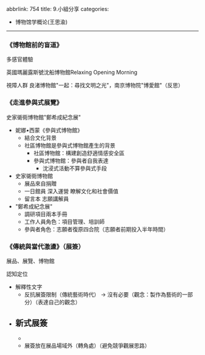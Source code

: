 abbrlink: 754
title: 9.小組分享
categories:
  - 博物馆学概论(王思渝)
---
### 《博物館前的盲道》

多感官體驗

英國瑪麗露斯號沈船博物館Relaxing Opening Morning

視障人群 良渚博物館"一起：尋找文明之光"，南京博物院"博愛館"（反思）

### 《走進參與式展覽》

史家衚衕博物館"鄭希成紀念展"

- 妮娜•西蒙《參與式博物館》
	- 結合文化背景
	- 社區博物館是參與式博物館產生的背景
		- 社區博物館：構建創造舒適情感安全區
		- 參與式博物館：參與者自我表達
			- 沈浸式活動不算參與式手段
- 史家衚衕博物館
	- 展品來自捐贈
	- 一日館員 深入運營 瞭解文化和社會價值
	- 留言本 志願講解員
- "鄭希成紀念展"
	- 調研項目兩本手冊
	- 工作人員角色：項目管理、培訓師
	- 參與者角色：志願者復原四合院（志願者前期投入半年時間）

### 《傳統與當代激盪》（展簽）

展品、展覽、博物館

認知定位

- 解釋性文字
	- 反抗展簽限制（傳統藝術時代） -> 沒有必要（觀念：製作為藝術的一部分）（表達自己的觀念）
- 新式展簽
	- 
	- 
	- 展簽放在展品場域外（轉角處）（避免競爭觀展思路）